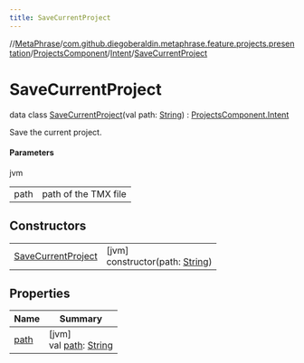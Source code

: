 ```yaml
---
title: SaveCurrentProject
---
```

//[MetaPhrase](../../../../../index.html)/[com.github.diegoberaldin.metaphrase.feature.projects.presentation](../../../index.html)/[ProjectsComponent](../../index.html)/[Intent](../index.html)/[SaveCurrentProject](index.html)



# SaveCurrentProject

data class [SaveCurrentProject](index.html)(val path: [String](https://kotlinlang.org/api/latest/jvm/stdlib/kotlin/-string/index.html)) : [ProjectsComponent.Intent](../index.html)

Save the current project.



#### Parameters


jvm

| | |
|---|---|
| path | path of the TMX file |



## Constructors


| | |
|---|---|
| [SaveCurrentProject](-save-current-project.html) | [jvm]<br>constructor(path: [String](https://kotlinlang.org/api/latest/jvm/stdlib/kotlin/-string/index.html)) |


## Properties


| Name | Summary |
|---|---|
| [path](path.html) | [jvm]<br>val [path](path.html): [String](https://kotlinlang.org/api/latest/jvm/stdlib/kotlin/-string/index.html) |

